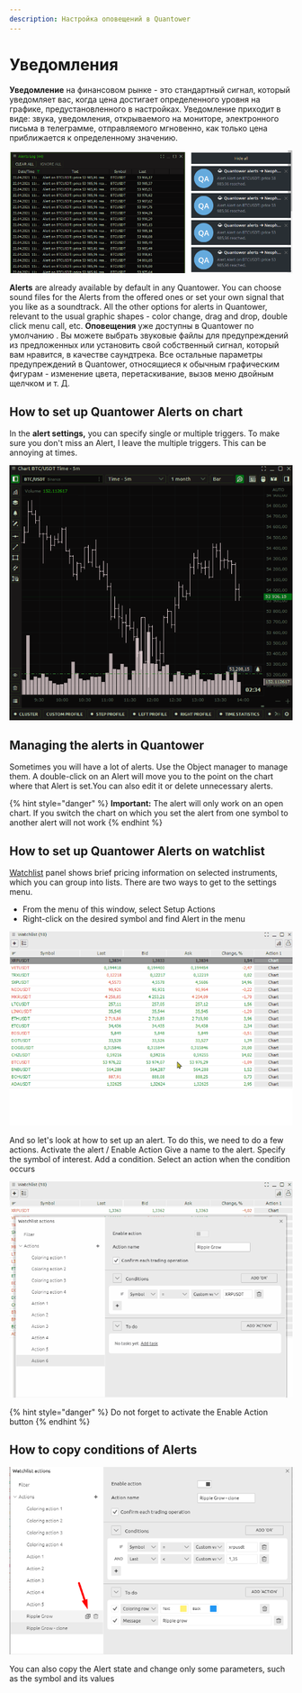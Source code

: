 ```yaml
---
description: Настройка оповещений в Quantower
---
```


# Уведомления

**Уведомление** на финансовом рынке - это стандартный сигнал, который уведомляет вас, когда цена достигает определенного уровня на графике, предустановленного в настройках. Уведомление приходит в виде: звука, уведомления, открываемого на мониторе, электронного письма в телеграмме, отправляемого мгновенно, как только цена приближается к определенному значению.

![](../.gitbook/assets/image%20%28210%29.png)

**Alerts** are already available by default in any Quantower. You can choose sound files for the Alerts from the offered ones or set your own signal that you like as a soundtrack. All the other options for alerts in Quantower, relevant to the usual graphic shapes - color change, drag and drop, double click menu call, etc. **Оповещения** уже доступны в Quantower по умолчанию . Вы можете выбрать звуковые файлы для предупреждений из предложенных или установить свой собственный сигнал, который вам нравится, в качестве саундтрека. Все остальные параметры предупреждений в Quantower, относящиеся к обычным графическим фигурам - изменение цвета, перетаскивание, вызов меню двойным щелчком и т. Д.

## How to set up Quantower Alerts on chart

In the **alert settings,** you can specify single or multiple triggers. To make sure you don't miss an Alert, I leave the multiple triggers. This can be annoying at times.

![](../.gitbook/assets/124.gif)

## Managing the alerts in Quantower

Sometimes you will have a lot of alerts. Use the Object manager to manage them. A double-click on an Alert will move you to the point on the chart where that Alert is set.You can also edit it or delete unnecessary alerts.

{% hint style="danger" %}
**Important:** The alert will only work on an open chart. If you switch the chart on which you set the alert from one symbol to another alert will not work
{% endhint %}

## How to set up Quantower Alerts on watchlist

[Watchlist](../analytics-panels/watchlist.md) panel shows brief pricing information on selected instruments, which you can group into lists. There are two ways to get to the settings menu.

* From the menu of this window, select Setup Actions
* Right-click on the desired symbol and find Alert in the menu

![](../.gitbook/assets/animaciya-3-.gif)

And so let's look at how to set up an alert. To do this, we need to do a few actions. Activate the alert / Enable Action Give a name to the alert. Specify the symbol of interest. Add a condition. Select an action when the condition occurs

![](../.gitbook/assets/animaciya-2-.gif)

{% hint style="danger" %}
Do not forget to activate the Enable Action button
{% endhint %}

## How to copy conditions of Alerts

![](../.gitbook/assets/image%20%28215%29.png)

You can also copy the Alert state and change only some parameters, such as the symbol and its values

